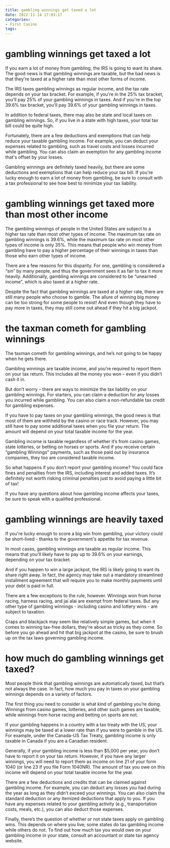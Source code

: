 ```yaml
---
title: gambling winnings get taxed a lot
date: 2022-11-14 17:03:17
categories:
- First Casino
tags:
---
```



#  gambling winnings get taxed a lot

If you earn a lot of money from gambling, the IRS is going to want its share. The good news is that gambling winnings are taxable, but the bad news is that they're taxed at a higher rate than most other forms of income.

The IRS taxes gambling winnings as regular income, and the tax rate depends on your tax bracket. For example, if you're in the 25% tax bracket, you'll pay 25% of your gambling winnings in taxes. And if you're in the top 39.6% tax bracket, you'll pay 39.6% of your gambling winnings in taxes.

In addition to federal taxes, there may also be state and local taxes on gambling winnings. So, if you live in a state with high taxes, your total tax bill could be quite high.

Fortunately, there are a few deductions and exemptions that can help reduce your taxable gambling income. For example, you can deduct your expenses related to gambling, such as travel costs and losses incurred while gambling. You can also claim an exemption for any gambling income that's offset by your losses.

Gambling winnings are definitely taxed heavily, but there are some deductions and exemptions that can help reduce your tax bill. If you're lucky enough to earn a lot of money from gambling, be sure to consult with a tax professional to see how best to minimize your tax liability.

#  gambling winnings get taxed more than most other income

The gambling winnings of people in the United States are subject to a higher tax rate than most other types of income. The maximum tax rate on gambling winnings is 39.6%, while the maximum tax rate on most other types of income is only 35%. This means that people who win money from gambling have to pay a higher percentage of their winnings in taxes than those who earn other types of income.

There are a few reasons for this disparity. For one, gambling is considered a “sin” by many people, and thus the government sees it as fair to tax it more heavily. Additionally, gambling winnings are considered to be “unearned income”, which is also taxed at a higher rate.

Despite the fact that gambling winnings are taxed at a higher rate, there are still many people who choose to gamble. The allure of winning big money can be too strong for some people to resist! And even though they have to pay more in taxes, they may still come out ahead if they hit a big jackpot.

#  the taxman cometh for gambling winnings

The taxman cometh for gambling winnings, and he’s not going to be happy when he gets there.

Gambling winnings are taxable income, and you’re required to report them on your tax return. This includes all the money you won – even if you didn’t cash it in.

But don’t worry – there are ways to minimize the tax liability on your gambling winnings. For starters, you can claim a deduction for any losses you incurred while gambling. You can also claim a non-refundable tax credit for gambling expenses.

If you have to pay taxes on your gambling winnings, the good news is that most of them are withheld by the casino or race track. However, you may still have to pay some additional taxes when you file your return. The amount will depend on your total taxable income for the year.

 Gambling income is taxable regardless of whether it’s from casino games, state lotteries, or betting on horses or sports. And if you receive certain “gambling Winnings” payments, such as those paid out by insurance companies, they too are considered taxable income.

So what happens if you don’t report your gambling income? You could face fines and penalties from the IRS, including interest and added taxes. It’s definitely not worth risking criminal penalties just to avoid paying a little bit of tax!

If you have any questions about how gambling income affects your taxes, be sure to speak with a qualified professional.

#  gambling winnings are heavily taxed

If you're lucky enough to score a big win from gambling, your victory could be short-lived - thanks to the government's appetite for tax revenue.

In most cases, gambling winnings are taxable as regular income. This means that you'll likely have to pay up to 39.6% on your earnings, depending on your tax bracket.

And if you happen to win a large jackpot, the IRS is likely going to want its share right away. In fact, the agency may take out a mandatory streamlined installment agreement that will require you to make monthly payments until your debt is paid in full.

There are a few exceptions to the rule, however. Winnings won from horse racing, harness racing, and jai alai are exempt from federal taxes. But any other type of gambling winnings - including casino and lottery wins - are subject to taxation.

Craps and blackjack may seem like relatively simple games, but when it comes to winning tax-free dollars, they're about as tricky as they come. So before you go ahead and hit that big jackpot at the casino, be sure to brush up on the tax laws governing gambling income.

#  how much do gambling winnings get taxed?

Most people think that gambling winnings are automatically taxed, but that’s not always the case. In fact, how much you pay in taxes on your gambling winnings depends on a variety of factors.

The first thing you need to consider is what kind of gambling you’re doing. Winnings from casino games, lotteries, and other such games are taxable, while winnings from horse racing and betting on sports are not.

If your gambling happens in a country with a tax treaty with the US, your winnings may be taxed at a lower rate than if you were to gamble in the US. For example, under the Canada-US Tax Treaty, gambling income is only taxable in Canada if you are a Canadian resident.

 Generally, if your gambling income is less than $5,000 per year, you don’t have to report it on your tax return. However, if you have any larger winnings, you will need to report them as income on line 21 of your form 1040 (or line 23 if you file Form 1040NR). The amount of tax you owe on this income will depend on your total taxable income for the year.

There are a few deductions and credits that can be claimed against gambling income. For example, you can deduct any losses you had during the year as long as they didn’t exceed your winnings. You can also claim the standard deduction or any itemized deductions that apply to you. If you have any expenses related to your gambling activity (e.g., transportation costs, meals, etc.), you can also deduct those expenses.

Finally, there’s the question of whether or not state taxes apply on gambling wins. This depends on where you live; some states do tax gambling income while others do not. To find out how much tax you would owe on your gambling income in your state, consult an accountant or state tax agency website.